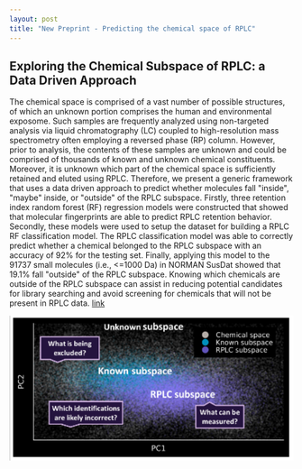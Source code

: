 ```yaml
---
layout: post
title: "New Preprint - Predicting the chemical space of RPLC"
---
```


## Exploring the Chemical Subspace of RPLC: a Data Driven Approach


The chemical space is comprised of a vast number of possible structures, of which an unknown portion comprises the human and environmental exposome. Such samples are frequently analyzed using non-targeted analysis via liquid chromatography (LC) coupled to high-resolution mass spectrometry often employing a reversed phase (RP) column. However, prior to analysis, the contents of these samples are unknown and could be comprised of thousands of known and unknown chemical constituents. Moreover, it is unknown which part of the chemical space is sufficiently retained and eluted using RPLC. Therefore, we present a generic framework that uses a data driven approach to predict whether molecules fall "inside", "maybe" inside, or "outside" of the RPLC subspace. Firstly, three retention index random forest (RF) regression models were constructed that showed that molecular fingerprints are able to predict RPLC retention behavior. Secondly, these models were used to setup the dataset for building a RPLC RF classification model. The RPLC classification model was able to correctly predict whether a chemical belonged to the RPLC subspace with an accuracy of 92% for the testing set. Finally, applying this model to the 91737 small molecules (i.e., <=1000 Da) in NORMAN SusDat showed that 19.1% fall "outside" of the RPLC subspace. Knowing which chemicals are outside of the RPLC subspace can assist in reducing potential candidates for library searching and avoid screening for chemicals that will not be present in RPLC data. [link](https://chemrxiv.org/engage/chemrxiv/article-details/65ae77639138d231617c37ef)


<img src="https://github.com/EMCMS/emcms/blob/gh-pages/assets/img/TOC_RPLC_ChemSpace.png?raw=true" alt="Graphical Abstract" width="1000"/> 

